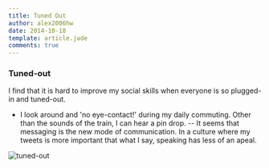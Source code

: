 ```yaml
---
title: Tuned Out
author: alex2006hw
date: 2014-10-18
template: article.jade
comments: true
---
```


### Tuned-out

I find that it is hard to improve my social skills when everyone is so plugged-in and tuned-out.

- I look around and 'no eye-contact!' during my daily commuting.  Other than the sounds of the train, I can hear a pin drop.
-- It seems that messaging is the new mode of communication.  In a culture where my tweets is more important that what I say, speaking has less of an apeal.

![tuned-out](/images/tuned-out.jpg)
